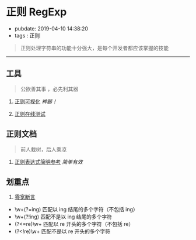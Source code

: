 # 正则 RegExp

- pubdate: 2019-04-10 14:38:20
- tags : 正则

> 正则处理字符串的功能十分强大，是每个开发者都应该掌握的技能

---

## 工具

> 公欲善其事 ，必先利其器

1. [正则可视化](https://regexper.com/#%28.*%29%28123%5C%2F123%28%3F%3D123%29%29.*%24) _神器！_

2. [正则在线测试](https://c.runoob.com/front-end/854)

## 正则文档

> 前人栽树，后人乘凉

1. [正则表达式简明参考](https://www.kancloud.cn/thinkphp/regex-guide/43534) _简单有效_

## 划重点

1. [零宽断言](https://www.kancloud.cn/thinkphp/regex-guide/43532)

- \w+(?=ing) 匹配以 ing 结尾的多个字符（不包括 ing）
- \w+(?!ing) 匹配不是以 ing 结尾的多个字符
- (?<=re)\w+ 匹配以 re 开头的多个字符（不包括 re）
- (?<!re)\w+ 匹配不是以 re 开头的多个字符
